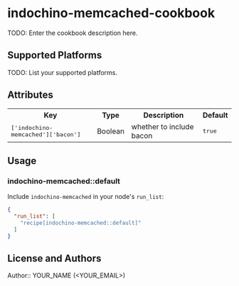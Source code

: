 # indochino-memcached-cookbook

TODO: Enter the cookbook description here.

## Supported Platforms

TODO: List your supported platforms.

## Attributes

<table>
  <tr>
    <th>Key</th>
    <th>Type</th>
    <th>Description</th>
    <th>Default</th>
  </tr>
  <tr>
    <td><tt>['indochino-memcached']['bacon']</tt></td>
    <td>Boolean</td>
    <td>whether to include bacon</td>
    <td><tt>true</tt></td>
  </tr>
</table>

## Usage

### indochino-memcached::default

Include `indochino-memcached` in your node's `run_list`:

```json
{
  "run_list": [
    "recipe[indochino-memcached::default]"
  ]
}
```

## License and Authors

Author:: YOUR_NAME (<YOUR_EMAIL>)
